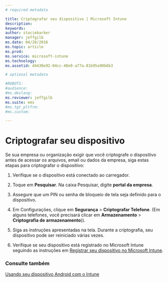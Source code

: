 ```yaml
---
# required metadata

title: Criptografar seu dispositivo | Microsoft Intune
description:
keywords:
author: staciebarker
manager: jeffgilb
ms.date: 04/28/2016
ms.topic: article
ms.prod:
ms.service: microsoft-intune
ms.technology:
ms.assetid: d4430e92-04cc-48e9-a77a-81b95a90b6b3

# optional metadata

#ROBOTS:
#audience:
#ms.devlang:
ms.reviewer: jeffgilb
ms.suite: ems
#ms.tgt_pltfrm:
#ms.custom:

---
```



# Criptografar seu dispositivo

Se sua empresa ou organização exigir que você criptografe o dispositivo antes de acessar os arquivos, email ou dados da empresa, siga estas etapas para criptografar o dispositivo:

1.  Verifique se o dispositivo está conectado ao carregador.

2.  Toque em **Pesquisar**. Na caixa Pesquisar, digite **portal da empresa**.

3.  Assegure que um PIN ou senha de bloqueio de tela seja definido para o dispositivo.

4.  Em Configurações, clique em **Segurança** &gt; **Criptografar Telefone**.
    (Em alguns telefones, você precisará clicar em **Armazenamento** &gt; **Criptografia de armazenamento**)).

5.  Siga as instruções apresentadas na tela. Durante a criptografia, seu dispositivo pode ser reiniciado várias vezes.

6.  Verifique se seu dispositivo está registrado no Microsoft Intune seguindo as instruções em [Registrar seu dispositivo no Microsoft Intune](enroll-your-device-in-Intune-android.md).

### Consulte também
[Usando seu dispositivo Android com o Intune](using-your-android-device-with-intune.md)



<!--HONumber=May16_HO1-->


